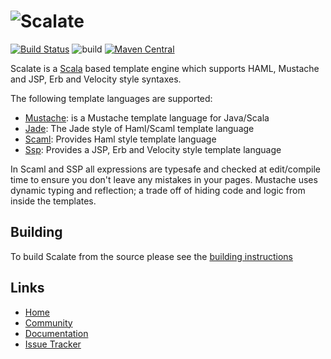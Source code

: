 ![Scalate][logo]
===============================

[![Build Status](https://travis-ci.org/scalate/scalate.svg?branch=master)](https://travis-ci.org/scalate/scalate)
![build](https://github.com/scalate/scalate/workflows/build/badge.svg?branch=master)
[![Maven Central](https://img.shields.io/maven-central/v/org.scalatra.scalate/scalate-core_2.12.svg?label=Maven%20Central)](http://search.maven.org/#search%7Cga%7C1%7Cg%3A%22org.scalatra.scalate%22%20a%3A%22scalate-core_2.12%22)

Scalate is a [Scala](http://www.scala-lang.org) based template engine which supports HAML, Mustache and JSP, Erb and Velocity style syntaxes.

The following template languages are supported:

  * [Mustache](http://scalate.github.io/scalate/documentation/mustache.html#features): is a Mustache template language for Java/Scala
  * [Jade](http://scalate.github.io/scalate/documentation/scaml-reference.html#jade): The Jade style of Haml/Scaml template language
  * [Scaml](http://scalate.github.io/scalate/documentation/scaml-reference.html#features): Provides Haml style template language
  * [Ssp](http://scalate.github.io/scalate/documentation/ssp-reference.html#syntax): Provides a JSP, Erb and Velocity style template language

In Scaml and SSP all expressions are typesafe and checked at edit/compile time to ensure you don't leave any mistakes in your pages.
Mustache uses dynamic typing and reflection; a trade off of hiding code and logic from inside the templates.

Building
--------

To build Scalate from the source please see the [building instructions](http://scalate.github.io/scalate/building.html)

Links
-----

* [Home](http://scalate.github.io/scalate)
* [Community](http://scalate.github.io/scalate/community.html)
* [Documentation](http://scalate.github.io/scalate/documentation/)
* [Issue Tracker](https://github.com/scalate/scalate/issues)

[logo]: http://scalate.github.io/scalate/images/project-logo.png "Scalate"
